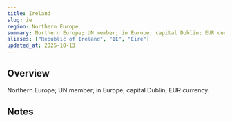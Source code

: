 ```yaml
---
title: Ireland
slug: ie
region: Northern Europe
summary: Northern Europe; UN member; in Europe; capital Dublin; EUR currency.
aliases: ["Republic of Ireland", "IE", "Éire"]
updated_at: 2025-10-13
---
```


## Overview

Northern Europe; UN member; in Europe; capital Dublin; EUR currency.

## Notes

<!-- Add your first note below -->
